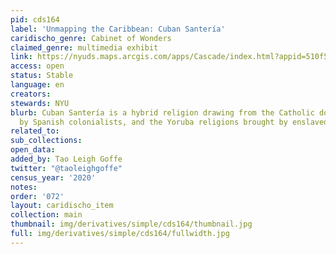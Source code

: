 ```yaml
---
pid: cds164
label: 'Unmapping the Caribbean: Cuban Santería'
caridischo_genre: Cabinet of Wonders
claimed_genre: multimedia exhibit
link: https://nyuds.maps.arcgis.com/apps/Cascade/index.html?appid=510f57634a2940e0abaca2be46207384
access: open
status: Stable
language: en
creators:
stewards: NYU
blurb: Cuban Santería is a hybrid religion drawing from the Catholic doctrine imposed
  by Spanish colonialists, and the Yoruba religions brought by enslaved Africans.
related_to:
sub_collections:
open_data:
added_by: Tao Leigh Goffe
twitter: "@taoleighgoffe"
census_year: '2020'
notes:
order: '072'
layout: caridischo_item
collection: main
thumbnail: img/derivatives/simple/cds164/thumbnail.jpg
full: img/derivatives/simple/cds164/fullwidth.jpg
---
```

